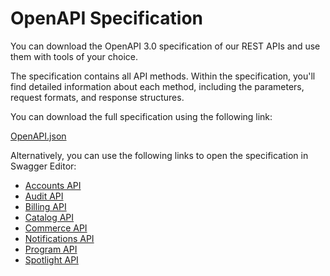 # OpenAPI Specification

You can download the OpenAPI 3.0 specification of our REST APIs and use them with tools of your choice.

The specification contains all API methods. Within the specification, you'll find detailed information about each method, including the parameters, request formats, and response structures.

You can download the full specification using the following link:

[OpenAPI.json](https://api.platform.softwareone.com/public/v1/openapi.json)

Alternatively, you can use the following links to open the specification in Swagger Editor:

* [Accounts API](https://editor-next.swagger.io/?url=https://api.platform.softwareone.com/public/v1/accounts/openapi.json)
* [Audit API](https://editor-next.swagger.io/?url=https://api.platform.softwareone.com/public/v1/audit/openapi.json)
* [Billing API](https://editor-next.swagger.io/?url=https://api.platform.softwareone.com/public/v1/billing/openapi.json)
* [Catalog API](https://editor-next.swagger.io/?url=https://api.platform.softwareone.com/public/v1/catalog/openapi.json)
* [Commerce API](https://editor-next.swagger.io/?url=https://api.platform.softwareone.com/public/v1/commerce/openapi.json)
* [Notifications API](https://editor-next.swagger.io/?url=https://api.platform.softwareone.com/public/v1/notifications/openapi.json)
* [Program API](https://editor-next.swagger.io/?url=https://api.platform.softwareone.com/public/v1/program/openapi.json)
* [Spotlight API](https://editor-next.swagger.io/?url=https://api.platform.softwareone.com/public/v1/spotlight/openapi.json)
